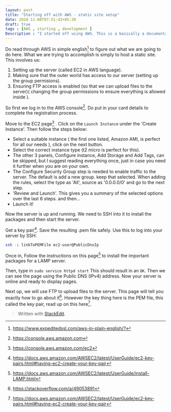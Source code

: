 ```yaml
---
layout: post
title: "Starting off with AWS - static site setup"
date: 2018-11-08T07:51:43+05:30
draft: true
tags : [AWS , starting , development ]
Description : "I started off using AWS. This is a basically a documentation of how i set up a simple static site using EC2"
---
```

Do read through AWS in simple english[^awsSimpleLanguage] to figure out what we are going to do here. What we are trying to accomplish is simply to host a static site.
This involves us:
1. Setting up the server (called EC2 in AWS language).
1. Making sure that the outer world has access to our server (setting up the group permisions).
1. Ensuring FTP access is enabled (so that we can upload files to the server)( changing the group permissions to ensure everything is allowed inside ).

So first we log in to the AWS console[^awsConsole]. Do put in your card details to complete the registration process.

Move to the EC2 page[^awsEc2] . Click on the `Launch Instance` under the 'Create Instance'. Then follow the steps below:

 - Select a suitable instance ( the first one listed, Amazon AMI, is perfect for all our needs ), click on the next button.
 - Select the correct instance type (t2 micro is perfect for this).
 - The other 3 panels, Configure instance, Add Storage and Add Tags, can be skipped, but I suggest reading everything once, just in case you need it further when you are on your own.
 - The Configure Security Group step is needed to enable traffic to the server. The default is add a new group. keep that selected. When adding the rules, select the type as 'All', source as '0.0.0.0/0' and go to the next step.
 - 'Review and Launch'. This gives you a summary of the selected options over the last 6 steps. and then...
 - Launch it!
 
 Now the server is up and running. We need to SSH into it to install the packages and then start the server.
 
 Get a key pair[^awsKeyPair]. Save the resulting .pem file safely. Use this to log into your server by SSH:
 ```bash
 ssh -i linkToPEMFile ec2-user@PublicDnsIp
 ``` 

Once in, Follow the instructions on this page[^awsInstallLamp] to install the important packages for a LAMP server.

Then, type in `sudo service httpd start` This should result in an `OK`. Then we can see the page using the Public DNS (IPv4) address. 
Now your server is online and ready to display pages.

Next up, we will use FTP to upload files to the server. This page will tell you exactly how to go about it[^awsStckOverflowFtp]. However the key thing here is the PEM file, this called the key pair, read up on this here[^awsKeyPair].   


[^awsSimpleLanguage]:<https://www.expeditedssl.com/aws-in-plain-english/?>
[^awsConsole]: <https://console.aws.amazon.com>
[^awsEc2]: <https://console.aws.amazon.com/ec2>
[^awsKeyPair]: <https://docs.aws.amazon.com/AWSEC2/latest/UserGuide/ec2-key-pairs.html#having-ec2-create-your-key-pair>
[^awsInstallLamp]: <https://docs.aws.amazon.com/AWSEC2/latest/UserGuide/install-LAMP.html>
[^awsStckOverflowFtp]: <https://stackoverflow.com/a/49053891>
[^awsKeyPair]: <https://docs.aws.amazon.com/AWSEC2/latest/UserGuide/ec2-key-pairs.html#having-ec2-create-your-key-pair>
> Written with [StackEdit](https://stackedit.io/).
<!--stackedit_data:
eyJoaXN0b3J5IjpbMTkwOTMwOTM0NSwzNDQ5MzA2NzQsMTMyMj
AwMTU2OCwtNTIxNzM1OCwtNzc2NTAxMzY1LDExNTA0MTI5Njks
MTU5MTcwMzczMiwtMTY3NzQ5NjEwOCwtMzI0MjE5OTk4LDQ0ND
Q1NzM0Myw1MTA5NDQwMTAsMTg4NDU1NTk2MCw3MzA5OTgxMTZd
fQ==
-->